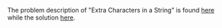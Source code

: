 The problem description of "Extra Characters in a String" is found [here](https://leetcode.com/problems/extra-characters-in-a-string/description/?envType=daily-question&envId=2023-09-02) while the solution [here](https://github.com/aurimas13/Solutions-To-Problems/blob/main/LeetCode/Python%20Solutions/Extra%20Characters%20in%20a%20String/extra.py).

